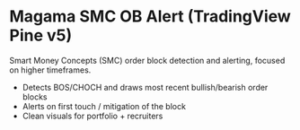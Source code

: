 # Magama SMC OB Alert (TradingView Pine v5)

Smart Money Concepts (SMC) order block detection and alerting, focused on higher timeframes.
- Detects BOS/CHOCH and draws most recent bullish/bearish order blocks
- Alerts on first touch / mitigation of the block
- Clean visuals for portfolio + recruiters
